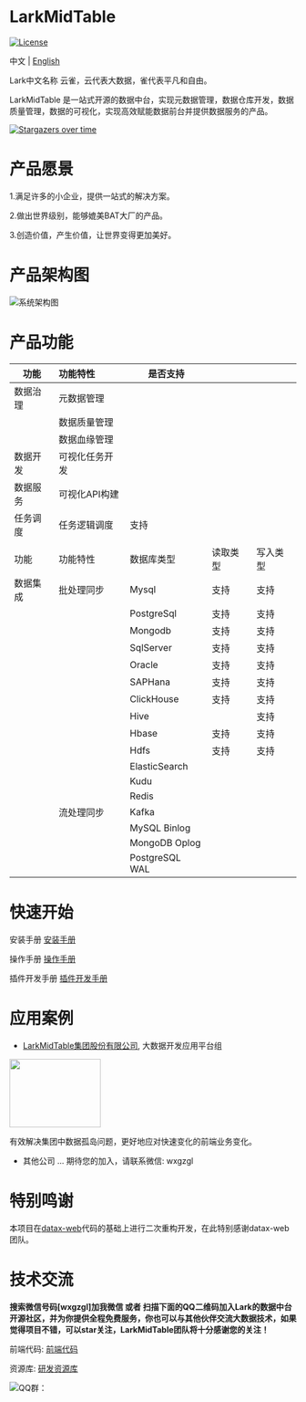 # LarkMidTable

[![License](https://img.shields.io/badge/license-Apache%202-4EB1BA.svg)](https://www.apache.org/licenses/LICENSE-2.0.html)

中文 | [English](README_EN.md)

Lark中文名称 云雀，云代表大数据，雀代表平凡和自由。

LarkMidTable 是一站式开源的数据中台，实现元数据管理，数据仓库开发，数据质量管理，数据的可视化，实现高效赋能数据前台并提供数据服务的产品。



[![Stargazers over time](https://starchart.cc/wxgzgl/larkMidTable.svg)](#)

# **产品愿景**

1.满足许多的小企业，提供一站式的解决方案。

2.做出世界级别，能够媲美BAT大厂的产品。

3.创造价值，产生价值，让世界变得更加美好。



# 产品架构图

![系统架构图](https://img2020.cnblogs.com/blog/622382/202010/622382-20201019215540747-440767668.jpg ) 



# 产品功能

| 功能     | 功能特性       | 是否支持       |          |          |
| ---------- | :------------- | -------- | -------- | ---------- |
| 数据治理 | 元数据管理 |  | | |
|  | 数据质量管理 |  | | |
|  | 数据血缘管理 |  | | |
| 数据开发 | 可视化任务开发 | | | |
| 数据服务 | 可视化API构建 |  | | |
| 任务调度 | 任务逻辑调度 | 支持 |  |  |
|  |  | |  |  |
| 功能 | 功能特性       | 数据库类型 | 读取类型 | 写入类型 |
| 数据集成 | 批处理同步 | Mysql | 支持 | 支持 |
|  |  | PostgreSql     | 支持     | 支持     |
|  |  | Mongodb        | 支持     | 支持     |
|  |  | SqlServer      | 支持     | 支持     |
|  |  | Oracle         | 支持     | 支持     |
|  |  | SAPHana        | 支持     | 支持     |
|  |  | ClickHouse     | 支持     | 支持     |
|  |  | Hive           |          | 支持     |
|  |  | Hbase          | 支持     | 支持     |
|  |  | Hdfs           | 支持     | 支持     |
|  |  | ElasticSearch  |          |          |
|  |  | Kudu           |          |          |
|  |  | Redis          |          |          |
|  | 流处理同步 | Kafka          |          |          |
|  |  | MySQL Binlog   |          |          |
|  |  | MongoDB Oplog  |          |          |
|  |  | PostgreSQL WAL |          |          |



# **快速开始**

安装手册      [安装手册](https://github.com/wxgzgl/flinkx-web/blob/master/userGuid.md)

操作手册  	[操作手册](https://github.com/wxgzgl/LarkMidTable/tree/master/docs/userManual.md)

插件开发手册      [插件开发手册](https://github.com/wxgzgl/LarkMidTable/tree/master/docs/PluginDev.md)

# 应用案例

* [LarkMidTable集团股份有限公司](), 大数据开发应用平台组

<img src="https://img2020.cnblogs.com/blog/622382/202009/622382-20200908225545579-407596654.png" height="120" width="160" >

有效解决集团中数据孤岛问题，更好地应对快速变化的前端业务变化。



* 其他公司 ... 期待您的加入，请联系微信: wxgzgl

  

# 特别鸣谢

本项目在[datax-web](https://github.com/WeiYe-Jing/datax-web)代码的基础上进行二次重构开发，在此特别感谢datax-web团队。

# 技术交流

**搜索微信号码[wxgzgl]加我微信 或者 扫描下面的QQ二维码加入Lark的数据中台开源社区，并为你提供全程免费服务，你也可以与其他伙伴交流大数据技术，如果觉得项目不错，可以star关注，LarkMidTable团队将十分感谢您的关注！**

前端代码:  [前端代码](https://github.com/wxgzgl/LarkMidTableUI)

资源库:      [研发资源库]( https://github.com/wxgzgl/flinkx-web/blob/master/docs/list.md )

![QQ群：](https://img2020.cnblogs.com/blog/622382/202009/622382-20200907124358049-997953244.png)






